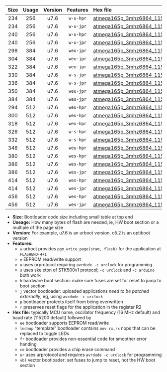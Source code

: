 |Size|Usage|Version|Features|Hex file|
|:-:|:-:|:-:|:-:|:--|
|234|256|u7.6|`w-u-hpr`|[atmega165p_3mhz6864_115200bps_ur.hex](https://raw.githubusercontent.com/stefanrueger/urboot/main//atmega165p_3mhz6864_115200bps_ur.hex)|
|234|256|u7.6|`w-u-jpr`|[atmega165p_3mhz6864_115200bps_ur_vbl.hex](https://raw.githubusercontent.com/stefanrueger/urboot/main//atmega165p_3mhz6864_115200bps_ur_vbl.hex)|
|240|256|u7.6|`w-u-hpr`|[atmega165p_3mhz6864_115200bps_lednop_ur.hex](https://raw.githubusercontent.com/stefanrueger/urboot/main//atmega165p_3mhz6864_115200bps_lednop_ur.hex)|
|240|256|u7.6|`w-u-jpr`|[atmega165p_3mhz6864_115200bps_lednop_ur_vbl.hex](https://raw.githubusercontent.com/stefanrueger/urboot/main//atmega165p_3mhz6864_115200bps_lednop_ur_vbl.hex)|
|298|384|u7.6|`weu-jpr`|[atmega165p_3mhz6864_115200bps_ee_ur_vbl.hex](https://raw.githubusercontent.com/stefanrueger/urboot/main//atmega165p_3mhz6864_115200bps_ee_ur_vbl.hex)|
|304|384|u7.6|`weu-jpr`|[atmega165p_3mhz6864_115200bps_ee_lednop_ur_vbl.hex](https://raw.githubusercontent.com/stefanrueger/urboot/main//atmega165p_3mhz6864_115200bps_ee_lednop_ur_vbl.hex)|
|322|384|u7.6|`weu-jpr`|[atmega165p_3mhz6864_115200bps_ee_lednop_fr_ur_vbl.hex](https://raw.githubusercontent.com/stefanrueger/urboot/main//atmega165p_3mhz6864_115200bps_ee_lednop_fr_ur_vbl.hex)|
|330|384|u7.6|`w-s-jpr`|[atmega165p_3mhz6864_115200bps_vbl.hex](https://raw.githubusercontent.com/stefanrueger/urboot/main//atmega165p_3mhz6864_115200bps_vbl.hex)|
|336|384|u7.6|`w-s-jpr`|[atmega165p_3mhz6864_115200bps_lednop_vbl.hex](https://raw.githubusercontent.com/stefanrueger/urboot/main//atmega165p_3mhz6864_115200bps_lednop_vbl.hex)|
|350|384|u7.6|`weu-jpr`|[atmega165p_3mhz6864_115200bps_ee_lednop_fr_ce_ur_vbl.hex](https://raw.githubusercontent.com/stefanrueger/urboot/main//atmega165p_3mhz6864_115200bps_ee_lednop_fr_ce_ur_vbl.hex)|
|384|384|u7.6|`wes-jpr`|[atmega165p_3mhz6864_115200bps_ee_vbl.hex](https://raw.githubusercontent.com/stefanrueger/urboot/main//atmega165p_3mhz6864_115200bps_ee_vbl.hex)|
|294|512|u7.6|`weu-hpr`|[atmega165p_3mhz6864_115200bps_ee_ur.hex](https://raw.githubusercontent.com/stefanrueger/urboot/main//atmega165p_3mhz6864_115200bps_ee_ur.hex)|
|300|512|u7.6|`weu-hpr`|[atmega165p_3mhz6864_115200bps_ee_lednop_ur.hex](https://raw.githubusercontent.com/stefanrueger/urboot/main//atmega165p_3mhz6864_115200bps_ee_lednop_ur.hex)|
|318|512|u7.6|`weu-hpr`|[atmega165p_3mhz6864_115200bps_ee_lednop_fr_ur.hex](https://raw.githubusercontent.com/stefanrueger/urboot/main//atmega165p_3mhz6864_115200bps_ee_lednop_fr_ur.hex)|
|326|512|u7.6|`w-s-hpr`|[atmega165p_3mhz6864_115200bps.hex](https://raw.githubusercontent.com/stefanrueger/urboot/main//atmega165p_3mhz6864_115200bps.hex)|
|332|512|u7.6|`w-s-hpr`|[atmega165p_3mhz6864_115200bps_lednop.hex](https://raw.githubusercontent.com/stefanrueger/urboot/main//atmega165p_3mhz6864_115200bps_lednop.hex)|
|346|512|u7.6|`weu-hpr`|[atmega165p_3mhz6864_115200bps_ee_lednop_fr_ce_ur.hex](https://raw.githubusercontent.com/stefanrueger/urboot/main//atmega165p_3mhz6864_115200bps_ee_lednop_fr_ce_ur.hex)|
|380|512|u7.6|`wes-hpr`|[atmega165p_3mhz6864_115200bps_ee.hex](https://raw.githubusercontent.com/stefanrueger/urboot/main//atmega165p_3mhz6864_115200bps_ee.hex)|
|386|512|u7.6|`wes-hpr`|[atmega165p_3mhz6864_115200bps_ee_lednop.hex](https://raw.githubusercontent.com/stefanrueger/urboot/main//atmega165p_3mhz6864_115200bps_ee_lednop.hex)|
|386|512|u7.6|`wes-jpr`|[atmega165p_3mhz6864_115200bps_ee_lednop_vbl.hex](https://raw.githubusercontent.com/stefanrueger/urboot/main//atmega165p_3mhz6864_115200bps_ee_lednop_vbl.hex)|
|414|512|u7.6|`wes-hpr`|[atmega165p_3mhz6864_115200bps_ee_lednop_fr.hex](https://raw.githubusercontent.com/stefanrueger/urboot/main//atmega165p_3mhz6864_115200bps_ee_lednop_fr.hex)|
|414|512|u7.6|`wes-jpr`|[atmega165p_3mhz6864_115200bps_ee_lednop_fr_vbl.hex](https://raw.githubusercontent.com/stefanrueger/urboot/main//atmega165p_3mhz6864_115200bps_ee_lednop_fr_vbl.hex)|
|456|512|u7.6|`wes-hpr`|[atmega165p_3mhz6864_115200bps_ee_lednop_fr_ce.hex](https://raw.githubusercontent.com/stefanrueger/urboot/main//atmega165p_3mhz6864_115200bps_ee_lednop_fr_ce.hex)|
|456|512|u7.6|`wes-jpr`|[atmega165p_3mhz6864_115200bps_ee_lednop_fr_ce_vbl.hex](https://raw.githubusercontent.com/stefanrueger/urboot/main//atmega165p_3mhz6864_115200bps_ee_lednop_fr_ce_vbl.hex)|

- **Size:** Bootloader code size including small table at top end
- **Useage:** How many bytes of flash are needed, ie, HW boot section or a multiple of the page size
- **Version:** For example, u7.6 is an urboot version, o5.2 is an optiboot version
- **Features:**
  + `w` urboot provides `pgm_write_page(sram, flash)` for the application at `FLASHEND-4+1`
  + `e` EEPROM read/write support
  + `u` uses urprotocol requiring `avrdude -c urclock` for programming
  + `s` uses skeleton of STK500v1 protocol; `-c urclock` and `-c arduino` both work
  + `h` hardware boot section: make sure fuses are set for reset to jump to boot section
  + `j` vector bootloader: uploaded applications *need to be patched externally*, eg, using `avrdude -c urclock`
  + `p` bootloader protects itself from being overwritten
  + `r` preserves reset flags for the application in the register R2
- **Hex file:** typically MCU name, oscillator frequency (16 MHz default) and baud rate (115200 default) followed by
  + `ee` bootloader supports EEPROM read/write
  + `lednop` "template" bootloader contains `mov rx,rx` nops that can be replaced to toggle LEDs
  + `fr` bootloader provides non-essential code for smoother error handing
  + `ce` bootloader provides a chip erase command
  + `ur` uses urprotocol and requires `avrdude -c urclock` for programming
  + `vbl` vector bootloader: set fuses to jump to reset, not the HW boot section
